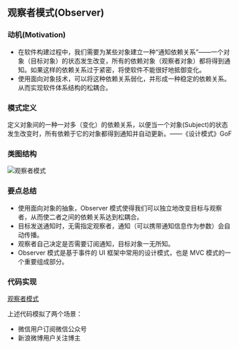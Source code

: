 ## **观察者模式(Observer)**

### **动机(Motivation)**

- 在软件构建过程中，我们需要为某些对象建立一种“通知依赖关系”——一个对象（目标对象）的状态发生改变，所有的依赖对象（观察者对象）都将得到通知。如果这样的依赖关系过于紧密，将使软件不能很好地抵御变化。
- 使用面向对象技术，可以将这种依赖关系弱化，并形成一种稳定的依赖关系。从而实现软件体系结构的松耦合。

### **模式定义**

定义对象间的一种一对多（变化）的依赖关系，以便当一个对象(Subject)的状态发生改变时，所有依赖于它的对象都得到通知并自动更新。——《设计模式》GoF

### **类图结构**

![观察者模式](https://github.com/jiangshuangjun/pictures/blob/master/%E8%A7%82%E5%AF%9F%E8%80%85%E6%A8%A1%E5%BC%8F%E7%B1%BB%E5%9B%BE.jpg)

### **要点总结**

- 使用面向对象的抽象，Observer 模式使得我们可以独立地改变目标与观察者，从而使二者之间的依赖关系达到松耦合。
- 目标发送通知时，无需指定观察者，通知（可以携带通知信息作为参数）会自动传播。
- 观察者自己决定是否需要订阅通知，目标对象一无所知。
- Observer 模式是基于事件的 UI 框架中常用的设计模式，也是 MVC 模式的一个重要组成部分。

### **代码实现**

[观察者模式](https://github.com/jiangshuangjun/mystudy/tree/master/design-pattern/src/main/java/study/pattern/observer)

上述代码模拟了两个场景：

- 微信用户订阅微信公众号
- 新浪微博用户关注博主

